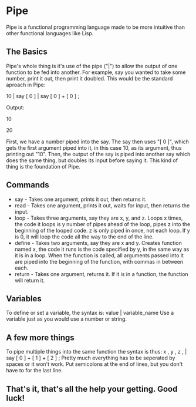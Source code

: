 # Pipe
Pipe is a functional programming language made to be more intuitive than other functional languages like Lisp.

## The Basics
Pipe's whole thing is it's use of the pipe ("|") to allow the output of one function to be fed into another. For example, say you wanted to take some number, print it out, then print it doubled. This would be the standard aproach in Pipe:

10 | say [ 0 ] | say [ 0 ] + [ 0 ] ;

Output:

10

20

First, we have a number piped into the say. The say then uses "[ 0 ]", which gets the first argument piped into it, in this case 10, as its argument, thus printing out "10". Then, the output of the say is piped into another say which does the same thing, but doubles its input before saying it.
This kind of thing is the foundation of Pipe.
 ## Commands
 - say - Takes one argument, prints it out, then returns it.
 - read - Takes one argument, prints it out, waits for input, then returns the input.
 - loop - Takes three arguments, say they are x, y, and z. Loops x times, the code it loops is y number of pipes ahead of the loop, pipes z into the beginning of the looped code. z is only piped in once, not each loop. If y is 0, it will loop the code all the way to the end of the line.
 - define - Takes two arguments, say they are x and y. Creates function named x, the code it runs is the code specified by y, in the same way as it is in a loop. When the function is called, all arguments passed into it are piped into the beginning of the function, with commas in between each.
 - return - Takes one argument, returns it. If it is in a function, the function will return it.
 
 ## Variables
 To define or set a variable, the syntax is: value | variable_name
 Use a variable just as you would use a number or string.
 
 ## A few more things
 To pipe multiple things into the same function the syntax is thus: x , y , z , | say [ 0 ] + [ 1 ] + [ 2 ] ;
 Pretty much everything has to be seperated by spaces or it won't work.
 Put semicolons at the end of lines, but you don't have to for the last line.
 
 ## That's it, that's all the help your getting. Good luck!
